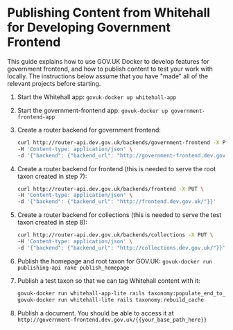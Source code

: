 # Publishing Content from Whitehall for Developing Government Frontend

This guide explains how to use GOV.UK Docker to develop features for government frontend, and how to publish content to test your
work with locally. The instructions below assume that you have "made" all of the relevant projects before starting.

1. Start the Whitehall app: `govuk-docker up whitehall-app`
2. Start the government-frontend app: `govuk-docker up government-frontend-app`
3. Create a router backend for government frontend:
   ```bash
   curl http://router-api.dev.gov.uk/backends/government-frontend -X PUT \
   -H 'Content-type: application/json' \
   -d '{"backend": {"backend_url": "http://government-frontend.dev.gov.uk/"}}'
   ```
4. Create a router backend for frontend (this is needed to serve the root taxon created in step 7):
   ```bash
   curl http://router-api.dev.gov.uk/backends/frontend -X PUT \
   -H 'Content-type: application/json' \
   -d '{"backend": {"backend_url": "http://frontend.dev.gov.uk/"}}'
   ```
5. Create a router backend for collections (this is needed to serve the test taxon created in step 8):
   ```bash
   curl http://router-api.dev.gov.uk/backends/collections -X PUT \
   -H 'Content-type: application/json' \
   -d '{"backend": {"backend_url": "http://collections.dev.gov.uk/"}}'
   ```
7. Publish the homepage and root taxon for GOV.UK: `govuk-docker run publishing-api rake publish_homepage`
8. Publish a test taxon so that we can tag Whitehall content with it:

   ```bash
   govuk-docker run whitehall-app-lite rails taxonomy:populate_end_to_end_test_data
   govuk-docker run whitehall-lite rails taxonomy:rebuild_cache
   ```
9. Publish a document. You should be able to access it at `http://government-frontend.dev.gov.uk/{{your_base_path_here}}`
